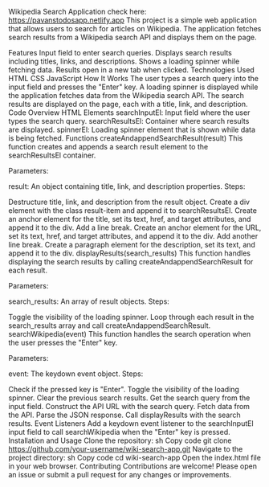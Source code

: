 Wikipedia Search Application   check here:  https://pavanstodosapp.netlify.app
This project is a simple web application that allows users to search for articles on Wikipedia. The application fetches search results from a Wikipedia search API and displays them on the page.

Features
Input field to enter search queries.
Displays search results including titles, links, and descriptions.
Shows a loading spinner while fetching data.
Results open in a new tab when clicked.
Technologies Used
HTML
CSS
JavaScript
How It Works
The user types a search query into the input field and presses the "Enter" key.
A loading spinner is displayed while the application fetches data from the Wikipedia search API.
The search results are displayed on the page, each with a title, link, and description.
Code Overview
HTML Elements 
searchInputEl: Input field where the user types the search query.
searchResultsEl: Container where search results are displayed.
spinnerEl: Loading spinner element that is shown while data is being fetched.
Functions
createAndappendSearchResult(result)
This function creates and appends a search result element to the searchResultsEl container.

Parameters:

result: An object containing title, link, and description properties.
Steps:

Destructure title, link, and description from the result object.
Create a div element with the class result-item and append it to searchResultsEl.
Create an anchor element for the title, set its text, href, and target attributes, and append it to the div.
Add a line break.
Create an anchor element for the URL, set its text, href, and target attributes, and append it to the div.
Add another line break.
Create a paragraph element for the description, set its text, and append it to the div.
displayResults(search_results)
This function handles displaying the search results by calling createAndappendSearchResult for each result.

Parameters:

search_results: An array of result objects.
Steps:

Toggle the visibility of the loading spinner.
Loop through each result in the search_results array and call createAndappendSearchResult.
searchWikipedia(event)
This function handles the search operation when the user presses the "Enter" key.

Parameters:

event: The keydown event object.
Steps:

Check if the pressed key is "Enter".
Toggle the visibility of the loading spinner.
Clear the previous search results.
Get the search query from the input field.
Construct the API URL with the search query.
Fetch data from the API.
Parse the JSON response.
Call displayResults with the search results.
Event Listeners
Add a keydown event listener to the searchInputEl input field to call searchWikipedia when the "Enter" key is pressed.
Installation and Usage
Clone the repository:
sh
Copy code
git clone https://github.com/your-username/wiki-search-app.git
Navigate to the project directory:
sh
Copy code
cd wiki-search-app
Open the index.html file in your web browser.
Contributing
Contributions are welcome! Please open an issue or submit a pull request for any changes or improvements.
